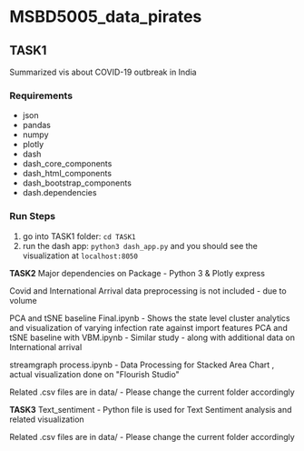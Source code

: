 # MSBD5005_data_pirates

## TASK1
Summarized vis about COVID-19 outbreak in India

### Requirements
- json
- pandas
- numpy
- plotly
- dash
- dash_core_components
- dash_html_components
- dash_bootstrap_components
- dash.dependencies

### Run Steps
1) go into TASK1 folder: `cd TASK1`
2) run the dash app: `python3 dash_app.py` and you should see the visualization at `localhost:8050`


**TASK2**
Major dependencies on Package -
Python 3 & Plotly express

Covid and International Arrival data preprocessing is not included - due to volume

PCA and tSNE baseline Final.ipynb - Shows the state level cluster analytics and visualization of varying infection rate against import features 
PCA and tSNE baseline with VBM.ipynb - Similar study - along with additional data on International arrival

streamgraph process.ipynb - Data Processing for Stacked Area Chart , actual visualization done on "Flourish Studio"

Related .csv files are in data/ - Please change the current folder accordingly


**TASK3**
Text_sentiment - Python file is used for Text Sentiment analysis and related visualization

Related .csv files are in data/ - Please change the current folder accordingly
